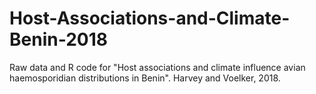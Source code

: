 # Host-Associations-and-Climate-Benin-2018
Raw data and R code for "Host associations and climate influence avian haemosporidian distributions in Benin". Harvey and Voelker, 2018.
